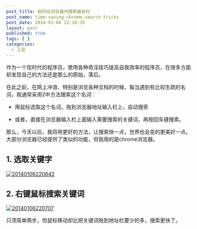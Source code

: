 ```yaml
---
post_title: 如何在浏览器内搜索最省时
post_name: time-saving-chrome-search-tricks
post_date: 2014-01-06 22:10:35
layout: post
published: true
tags: [ ]
categories:
  - 工具
---
```

作为一个现时代的程序员，使用各种奇淫技巧提高自我效率的程序员，在很多方面却发现自己的方法还是那么的原始，落后。

在此之前，在网上冲浪、特别是浏览各种文档的时候，每当遇到有比较生疏的名词，我通常采用2中方法搜索这个名词：

*   用鼠标选取这个名词，拖到浏览器地址输入栏上，自动搜索

*   或者，直接在浏览器输入栏上面输入需要搜索的关键词，再按回车键搜索。

那么，今天以后，我将用更好的方法，让搜索快一点，世界也会变的更美好一点。大部分浏览器已经提供了类似的功能，但我用的是chrome浏览器。

## 1. 选取关键字

[![20140106220642](http://7arnhx.com1.z0.glb.clouddn.com/wp-content/uploads/2014/01/20140106220642.jpg)](http://7arnhx.com1.z0.glb.clouddn.com/wp-content/uploads/2014/01/20140106220642.jpg)

## 2. 右键鼠标搜索关键词

[![20140106220707](http://7arnhx.com1.z0.glb.clouddn.com/wp-content/uploads/2014/01/20140106220707.jpg)](http://7arnhx.com1.z0.glb.clouddn.com/wp-content/uploads/2014/01/20140106220707.jpg)

只须简单两步，但鼠标移动却比把关键词拖到地址栏要少的多，搜索更快了。